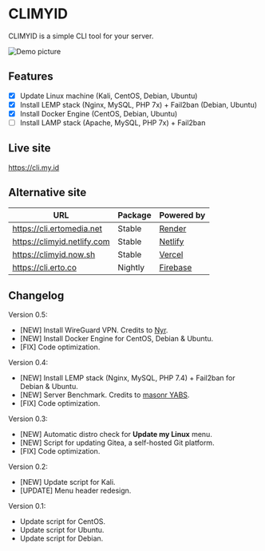 # CLIMYID

CLIMYID is a simple CLI tool for your server.

![Demo picture](https://cdn.images.my.id/images/2020/04/29/75781d4f2bb85137d8a92549bee7ed0c.png)

## Features
- [x] Update Linux machine (Kali, CentOS, Debian, Ubuntu)
- [x] Install LEMP stack (Nginx, MySQL, PHP 7x) + Fail2ban (Debian, Ubuntu)
- [x] Install Docker Engine (CentOS, Debian, Ubuntu)
- [ ] Install LAMP stack (Apache, MySQL, PHP 7x) + Fail2ban

## Live site
https://cli.my.id

## Alternative site

URL | Package | Powered by
---------|---------|----------
 https://cli.ertomedia.net | Stable | [Render](https://cli.onrender.com/)
 https://climyid.netlify.com | Stable | [Netlify](https://climyid.netlify.com/)
 https://climyid.now.sh | Stable | [Vercel](https://climyid.now.sh/)
 https://cli.erto.co | Nightly | [Firebase](https://climyid.web.app/)

## Changelog

Version 0.5:
* [NEW] Install WireGuard VPN. Credits to [Nyr](https://github.com/Nyr/wireguard-install).
* [NEW] Install Docker Engine for CentOS, Debian & Ubuntu.
* [FIX] Code optimization.

Version 0.4:
* [NEW] Install LEMP stack (Nginx, MySQL, PHP 7.4) + Fail2ban for Debian & Ubuntu.
* [NEW] Server Benchmark. Credits to [masonr YABS](https://github.com/masonr/yet-another-bench-script).
* [FIX] Code optimization.

Version 0.3:
* [NEW] Automatic distro check for **Update my Linux** menu.
* [NEW] Script for updating Gitea, a self-hosted Git platform.
* [FIX] Code optimization.

Version 0.2:
* [NEW] Update script for Kali.
* [UPDATE] Menu header redesign.

Version 0.1:
* Update script for CentOS.
* Update script for Ubuntu.
* Update script for Debian.